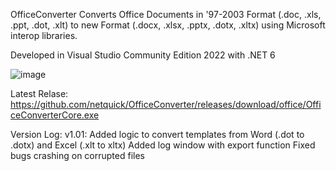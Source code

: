 OfficeConverter
Converts Office Documents in '97-2003 Format (.doc, .xls, .ppt, .dot, .xlt) to new Format (.docx, .xlsx, .pptx, .dotx, .xltx) using Microsoft interop libraries.


Developed in Visual Studio Community Edition 2022 with .NET 6

![image](https://github.com/netquick/OfficeConverter/assets/13473003/800da19f-c7e4-4ada-b074-9dc7396deaa3)


Latest Relase: https://github.com/netquick/OfficeConverter/releases/download/office/OfficeConverterCore.exe

Version Log: v1.01: 
Added logic to convert templates from Word (.dot to .dotx) and Excel (.xlt to xltx)
Added log window with export function
Fixed bugs crashing on corrupted files
